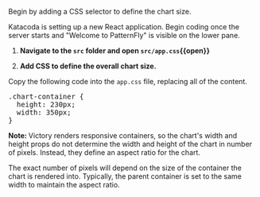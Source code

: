 Begin by adding a CSS selector to define the chart size.

Katacoda is setting up a new React application. Begin coding once the server starts and "Welcome to PatternFly" is visible on the lower pane.

1) <strong>Navigate to the `src` folder and open `src/app.css`{{open}}</strong>

2) <strong>Add CSS to define the overall chart size.</strong>

Copy the following code into the `app.css` file, replacing all of the content.

<pre class="file" data-filename="src/app.css" data-target="replace">
.chart-container {
  height: 230px;
  width: 350px;
}
</pre>

<strong>Note: </strong>Victory renders responsive containers, so the chart's width and height props do not determine the width and height of the chart in number of pixels. Instead, they define an aspect ratio for the chart.

The exact number of pixels will depend on the size of the container the chart is rendered into. Typically, the parent container is set to the same width to maintain the aspect ratio.
